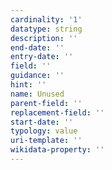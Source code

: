 ```yaml
---
cardinality: '1'
datatype: string
description: ''
end-date: ''
entry-date: ''
field: ''
guidance: ''
hint: ''
name: Unused
parent-field: ''
replacement-field: ''
start-date: ''
typology: value
uri-template: ''
wikidata-property: ''
---
```


